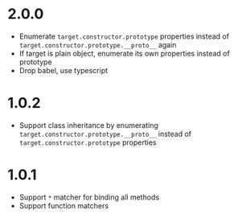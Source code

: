 # 2.0.0

- Enumerate `target.constructor.prototype` properties instead of `target.constructor.prototype.__proto__` again
- If target is plain object, enumerate its own properties instead of prototype
- Drop babel, use typescript

# 1.0.2

- Support class inheritance by enumerating `target.constructor.prototype.__proto__` instead of `target.constructor.prototype` properties

# 1.0.1

- Support `*` matcher for binding all methods
- Support function matchers
